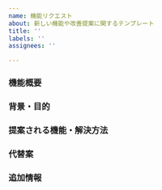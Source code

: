 ```yaml
---
name: 機能リクエスト
about: 新しい機能や改善提案に関するテンプレート
title: ''
labels: ''
assignees: ''

---
```


### 機能概要
<!-- 提案する新機能や改善点について簡潔に説明してください -->

### 背景・目的
<!-- この機能がなぜ必要か、どのような問題があるのか、解決することでどのような利益があるのかを説明してください -->

### 提案される機能・解決方法
<!-- 具体的にどのような方法や機能で問題を解決するのかを説明してください -->

### 代替案
<!-- もし他に解決方法や提案があれば記載してください -->

### 追加情報
<!-- その他、この機能リクエストに関連する情報があれば記載してください -->
